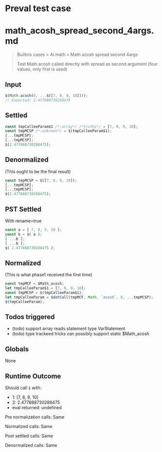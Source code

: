 # Preval test case

# math_acosh_spread_second_4args.md

> Builtins cases > Ai math > Math acosh spread second 4args
>
> Test Math.acosh called directly with spread as second argument (four values, only first is used)

## Input

`````js filename=intro
$(Math.acosh(6, ...$([7, 8, 9, 10])));
// Expected: 2.477888730288475
`````


## Settled


`````js filename=intro
const tmpCalleeParam$1 /*:array*/ /*truthy*/ = [7, 8, 9, 10];
const tmpMCSP /*:unknown*/ = $(tmpCalleeParam$1);
[...tmpMCSP];
[...tmpMCSP];
$(2.477888730288475);
`````


## Denormalized
(This ought to be the final result)

`````js filename=intro
const tmpMCSP = $([7, 8, 9, 10]);
[...tmpMCSP];
[...tmpMCSP];
$(2.477888730288475);
`````


## PST Settled
With rename=true

`````js filename=intro
const a = [ 7, 8, 9, 10 ];
const b = $( a );
[ ...b ];
[ ...b ];
$( 2.477888730288475 );
`````


## Normalized
(This is what phase1 received the first time)

`````js filename=intro
const tmpMCF = $Math_acosh;
let tmpCalleeParam$1 = [7, 8, 9, 10];
const tmpMCSP = $(tmpCalleeParam$1);
let tmpCalleeParam = $dotCall(tmpMCF, Math, `acosh`, 6, ...tmpMCSP);
$(tmpCalleeParam);
`````


## Todos triggered


- (todo) support array reads statement type VarStatement
- (todo) type trackeed tricks can possibly support static $Math_acosh


## Globals


None


## Runtime Outcome


Should call `$` with:
 - 1: [7, 8, 9, 10]
 - 2: 2.477888730288475
 - eval returned: undefined

Pre normalization calls: Same

Normalized calls: Same

Post settled calls: Same

Denormalized calls: Same
